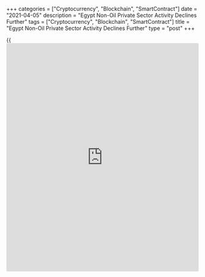 +++
categories = ["Cryptocurrency", "Blockchain", "SmartContract"]
date = "2021-04-05"
description = "Egypt Non-Oil Private Sector Activity Declines Further"
tags = ["Cryptocurrency", "Blockchain", "SmartContract"]
title = "Egypt Non-Oil Private Sector Activity Declines Further"
type = "post"
+++

{{<iframe id="large-banner" src="https://www.bounty.group/#slide=13.0" width="100%" height="600" scrolling="no" style="border: 0px solid rgb(216, 221, 230); border-radius: 3px;">}}

Egypt's non-oil private sector activity deteriorated at a faster pace in
March, survey data from IHS Markit showed on Monday.

The Purchasing Managers' Index, or PMI, fell to 48.0 in March from 49.3
in February. Any reading below 50 indicates contraction in the sector.

Output and new [business][1] declined at a faster rate in March. New
business inflow fell at the quicker rate, while export sales decreased
for the first time in three months.

Backlogs of work fell for the third month in a row in March and the
number of workforce declined.

Purchasing activity decreased in March, while input deliveries delayed
since June last year.

Input price inflation softened to the lowest in nine months in March and
output prices increased.

Economic outlook for the next 12 months increased in March. Overall
business optimism rose to the highest level in twenty-nine months.

For comments and feedback [contact](https://www.playgroundfx.com/contact/): editorial@rtt[news](https://www.letsplayfx.com/blog/forex-news-website/).com

[Economic News][2]

 **What parts of the world are seeing the best (and worst) economic
performances lately? Click[here][3] to check out our [Econ Scorecard][3]
and find out! See up-to-the-moment [ranking](https://www.playgroundfx.com/blog/crypto-exchange-ranking/)s for the best and worst
performers in [GDP][4], [unemployment rate][5], [inflation][6] and much
more.**

   1. www.rtt[news](https://www.letsplayfx.com/blog/forex-news-website/).com/Content/Business.aspx
   2. www.rtt[news](https://www.letsplayfx.com/blog/forex-news-website/).com/Content/EconomicNews.aspx
   3. www.rtt[news](https://www.letsplayfx.com/blog/forex-news-website/).com/economic-scorecard/world-rank/industrial-production/highest-performance.aspx
   4. www.rtt[news](https://www.letsplayfx.com/blog/forex-news-website/).com/economic-scorecard/world-rank/GDP/highest-performance.aspx
   5. www.rtt[news](https://www.letsplayfx.com/blog/forex-news-website/).com/economic-scorecard/world-rank/unemployment-rate/lowest-performance.aspx
   6. www.rtt[news](https://www.letsplayfx.com/blog/forex-news-website/).com/economic-scorecard/world-rank/CPI/highest-performance.aspx